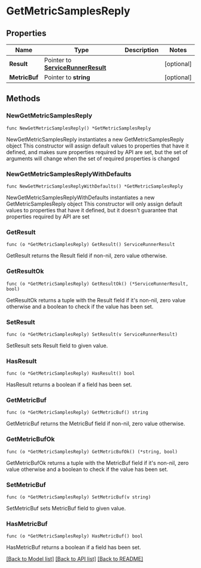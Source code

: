 # GetMetricSamplesReply

## Properties

Name | Type | Description | Notes
------------ | ------------- | ------------- | -------------
**Result** | Pointer to [**ServiceRunnerResult**](ServiceRunnerResult.md) |  | [optional] 
**MetricBuf** | Pointer to **string** |  | [optional] 

## Methods

### NewGetMetricSamplesReply

`func NewGetMetricSamplesReply() *GetMetricSamplesReply`

NewGetMetricSamplesReply instantiates a new GetMetricSamplesReply object
This constructor will assign default values to properties that have it defined,
and makes sure properties required by API are set, but the set of arguments
will change when the set of required properties is changed

### NewGetMetricSamplesReplyWithDefaults

`func NewGetMetricSamplesReplyWithDefaults() *GetMetricSamplesReply`

NewGetMetricSamplesReplyWithDefaults instantiates a new GetMetricSamplesReply object
This constructor will only assign default values to properties that have it defined,
but it doesn't guarantee that properties required by API are set

### GetResult

`func (o *GetMetricSamplesReply) GetResult() ServiceRunnerResult`

GetResult returns the Result field if non-nil, zero value otherwise.

### GetResultOk

`func (o *GetMetricSamplesReply) GetResultOk() (*ServiceRunnerResult, bool)`

GetResultOk returns a tuple with the Result field if it's non-nil, zero value otherwise
and a boolean to check if the value has been set.

### SetResult

`func (o *GetMetricSamplesReply) SetResult(v ServiceRunnerResult)`

SetResult sets Result field to given value.

### HasResult

`func (o *GetMetricSamplesReply) HasResult() bool`

HasResult returns a boolean if a field has been set.

### GetMetricBuf

`func (o *GetMetricSamplesReply) GetMetricBuf() string`

GetMetricBuf returns the MetricBuf field if non-nil, zero value otherwise.

### GetMetricBufOk

`func (o *GetMetricSamplesReply) GetMetricBufOk() (*string, bool)`

GetMetricBufOk returns a tuple with the MetricBuf field if it's non-nil, zero value otherwise
and a boolean to check if the value has been set.

### SetMetricBuf

`func (o *GetMetricSamplesReply) SetMetricBuf(v string)`

SetMetricBuf sets MetricBuf field to given value.

### HasMetricBuf

`func (o *GetMetricSamplesReply) HasMetricBuf() bool`

HasMetricBuf returns a boolean if a field has been set.


[[Back to Model list]](../README.md#documentation-for-models) [[Back to API list]](../README.md#documentation-for-api-endpoints) [[Back to README]](../README.md)


